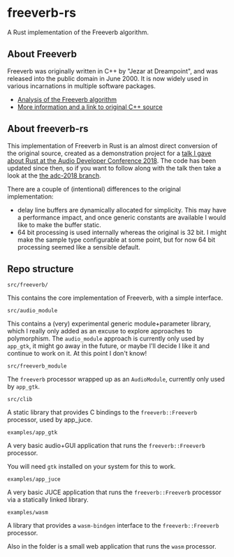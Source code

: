 # freeverb-rs

A Rust implementation of the Freeverb algorithm.

## About Freeverb

Freeverb was originally written in C++ by "Jezar at Dreampoint", and was released into the public domain in June 2000. It is now widely used in various incarnations in multiple software packages.

- [Analysis of the Freeverb algorithm](https://ccrma.stanford.edu/~jos/pasp/Freeverb.html)
- [More information and a link to original C++ source](http://freeverb3vst.osdn.jp/sites.shtml)

## About freeverb-rs

This implementation of Freeverb in Rust is an almost direct conversion of the original source, created as a demonstration project for a [talk I gave about Rust at the Audio Developer Conference 2018](https://www.youtube.com/watch?v=Yom9E-67bdI). The code has been updated since then, so if you want to follow along with the talk then take a look at the [the adc-2018 branch](/irh/freeverb-rs/tree/adc-2018).

There are a couple of (intentional) differences to the original implementation:
- delay line buffers are dynamically allocated for simplicity. This may have a performance impact, and once generic constants are available I would like to make the buffer static.
- 64 bit processing is used internally whereas the original is 32 bit. I might make the sample type configurable at some point, but for now 64 bit processing seemed like a sensible default.

## Repo structure

`src/freeverb/`

This contains the core implementation of Freeverb, with a simple interface.

`src/audio_module`

This contains a (very) experimental generic module+parameter library, which I really only added as an excuse to explore approaches to polymorphism. The `audio_module` approach is currently only used by `app_gtk`, it might go away in the future, or maybe I'll decide I like it and continue to work on it. At this point I don't know!

`src/freeverb_module`

The `freeverb` processor wrapped up as an `AudioModule`, currently only used by `app_gtk`.

`src/clib`

A static library that provides C bindings to the `freeverb::Freeverb` processor, used by app_juce.

`examples/app_gtk`

A very basic audio+GUI application that runs the `freeverb::Freeverb` processor.

You will need `gtk` installed on your system for this to work.

`examples/app_juce`

A very basic JUCE application that runs the `freeverb::Freeverb` processor via a statically linked library.

`examples/wasm`

A library that provides a `wasm-bindgen` interface to the `freeverb::Freeverb` processor.

Also in the folder is a small web application that runs the `wasm` processor.
